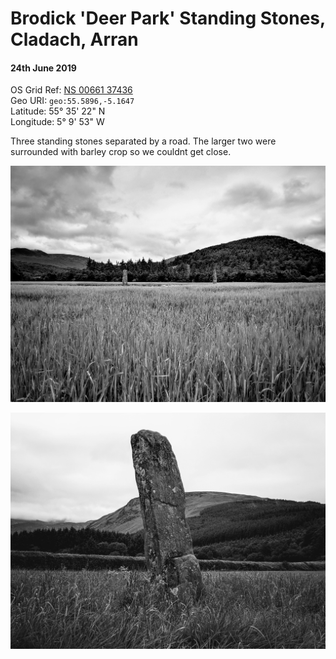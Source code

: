 # Brodick 'Deer Park' Standing Stones, Cladach, Arran  
#### 24th June 2019  
OS Grid Ref: [NS 00661 37436](https://osmaps.ordnancesurvey.co.uk/55.58964112993499,-5.164788690645112,17.989999771118164/pin/)  
Geo URI: `geo:55.5896,-5.1647`  
Latitude: 55° 35' 22" N  
Longitude: 5° 9' 53" W  

Three standing stones separated by a road. The larger two were surrounded with barley crop so we couldnt get close. 

![Standing stones](arran_stones.jpeg)

![Single stone](cladach_stone.jpeg)